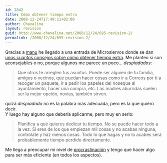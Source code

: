 ```yaml
---
id: 2842
title: Cómo obtener tiempo extra
date: 2008-12-24T17:49:11+02:00
author: Chavalina
layout: revision
guid: http://www.chavalina.net/2008/12/24/695-revision-2/
permalink: /2008/12/24/695-revision-2/
---
```

Gracias a <a href="http://proletarium.org/" target="_blank">manu</a> he llegado a una entrada de Microsiervos donde se dan <a href="http://www.microsiervos.com/archivo/mundoreal/como-obtener-tiempo-extra.html" target="_blank">unos cuantos consejos sobre cómo obtener tiempo extra</a>. Me planteo si son aconsejables o no, porque algunos me parece un poco… _despiadados_:

> Que otros te arreglen tus asuntos. Puede ser alguien de tu familia, amigos o vecinos, que puedan hacer cosas como ir a Correos por ti a recoger un paquete, ir a pedir los papeles del noseque al ayuntamiento, hacer una compra, etc. Las madres aburridas suelen ser la mejor opción, novias, también sirven.

quizá _despiadado_ no es la palabra más adecuada, pero es la que quiero decir.  
Y luego hay alguno que deber&iacute;a aplicarme, pero muy en serio: 

> Planifica a qué quieres dedicar tu tiempo. No se puede hacer todo a la vez. Si eres de los que empiezan mil cosas y no acabas ninguna, contrólate y haz menos cosas. Todo lo que hagas y no lo acabes será probablemente tiempo perdido directamente.

Me llega a preocupar mi nivel de <a href="http://chavalina.net/comentar.php?idpost=603" target="_blank">procrastinación</a> y tengo que hacer algo para ser más eficiente (en todos los aspectos).